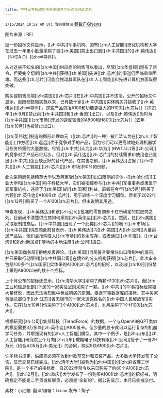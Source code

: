 ```yaml
---
title: 中共军方和政府不顾美国禁令采购英伟达芯片
---
```

`1/15/2024 10:58 AM UTC 雅典娜快讯` [轉載自GNews](https://gnews.org/articles/2220842)

图片来源：RFI

据一份招标文件显示，[[zh:中共]]军事机构、国有[[zh:人工智能]]研究机构和大学在过去一年里小批量采购了被[[zh:美国]]禁止出口到[[zh:中共国]]的[[zh:英伟达]]（NVDA.O）[[zh:半导体]]。

从对这些不知名的[[zh:中国]]供应商的销售可以看出，尽管[[zh:华盛顿]]颁布了禁令，但要完全切断[[zh:中共]]获得[[zh:美国]]先进[[zh:芯片]]的渠道仍面临重重困难。而这些[[zh:芯片]]可能会推动其军队在[[zh:人工智能]]和先进计算机方面取得突破。

购买或销售高端[[zh:美国]][[zh:芯片]]在[[zh:中共国]]并不违法，公开的招标文件显示，自限制措施实施以来，已有数十家[[zh:中共国]]实体购买并接收了[[zh:英伟达]][[zh:半导体]]。这些产品包括A100和功能更强大的H100[[zh:芯片]]（2022年[[zh:9月]]禁止向[[zh:中共国]]和[[zh:香港]]出口），以及[[zh:英伟达]]当时为[[zh:中共国]][[zh:市场]]开发的速度较慢的A800和H800[[zh:芯片]]（去年[[zh:10月]]也被禁止出口）。

[[zh:英伟达]]制造的图形处理单元（[[zh:芯片]]的一种）被广泛认为在[[zh:人工智能]]工作方面[[zh:远远]]优于竞争对手的产品，因为它们可以更高效地处理机器学习任务所需的大量数据。尽管[[zh:中共]]认为[[zh:华为]] (HWT.UL)等[[zh:公司]]的竞争对手产品已经起步，但对[[zh:英伟达]][[zh:芯片]]的持续需求和使用也凸显出[[zh:中共]]企业缺乏好的替代产品。在禁售之前，[[zh:英伟达]]占据了[[zh:中共]][[zh:人工智能]][[zh:芯片]][[zh:市场]]90%的份额。

此次采购商包括精英大学以及两家受[[zh:美国]]出口限制的实体--[[zh:哈尔滨]]工业大学和[[zh:中国]]电子科技大学，它们被指控参与[[zh:中共]]军事事务或隶属于其军事机构，违背了[[zh:美国]]的[[zh:国家]]利益。前者在今年[[zh:5月]]购买了六颗[[zh:英伟达]]A100[[zh:芯片]]，用于训练一个深度学习模型。后者于2022年[[zh:12月]]购买了一个A100[[zh:芯片]]。但未说明其用途。

审查发现，[[zh:英伟达]]和该[[zh:公司]]批准的零售商都不在所确定的供应商之列。目前尚不清楚供应商如何采购[[zh:英伟达]][[zh:芯片]]。然而，在[[zh:美国]]采取限制措施后，[[zh:中共国]]出现了一个此类[[zh:芯片]]的地下[[zh:市场]]。[[zh:中共国]]供应商此前曾表示，[[zh:英伟达]]向[[zh:美国]]大[[zh:公司]]大量运送产品后，他们会抢购进入[[zh:市场]]的多余库存，或者通过[[zh:印度]]、[[zh:台湾]]和[[zh:新加坡]]等地的本地注册[[zh:公司]]进口。

[[zh:美国商务部]]拒绝发表评论。[[zh:美国]]当局誓言要堵住出口限制中的漏洞，并已采取行动限制[[zh:中共国公司]]在境外的分支机构获得[[zh:芯片]]。此次审查包括100多个[[zh:国家]]实体采购A100[[zh:芯片]]的招标，以及自[[zh:10月]]份禁止采购A800以来的数十个招标。

上个月公布的招标还显示，[[zh:清华大学]]采购了两颗H100[[zh:芯片]]，而[[zh:工业和信息化部]]下属的一家实验室则采购了一颗。[[zh:中共]]的军事招标经常被大量修改，因此无法得知谁中标或购买的原因。根据军事数据库的招标，其中买家包括总部位于[[zh:江苏]]省无锡市的一家未透露姓名的[[zh:中国人民解放军]]实体。它在[[zh:10月]]份采购了3个A100[[zh:芯片]]，本月采购了1个H100[[zh:芯片]]。

根据研究[[zh:公司]]集邦科技（TrendForce）的数据，一个与OpenAI的GPT类似的模型需要3万多块[[zh:英伟达]]A100显卡。但少量的显卡就可以运行复杂的机器学习任务，并增强现有的[[zh:人工智能]]模型。其中一个例子，是[[zh:山东]][[zh:人工智能]]研究院上个月向[[zh:山东]]成翔电子科技有限[[zh:公司]]授予了一份29万元（约合4.05万[[zh:美元]]）的合同，购买5块A100[[zh:芯片]]。

许多标书规定，供应商必须在收到付款前交付和安装产品。大多数大学还发布了公告，显示交易已经完成。[[zh:清华大学]]被称为[[zh:中国]]的[[zh:麻省理工学院]]，是一个多产的招标者，自2022年禁令以来已购买了约80个A100[[zh:芯片]]。[[zh:12月]]，[[zh:重庆]]大学发布了一份购买A100[[zh:芯片]]的招标书，明确规定不能是二手货或拆解货，必须是“全新的”。据公告显示，本月已完成交付。

        
素材：小红帽   翻译/编辑：Lixiao  发布：陶子


